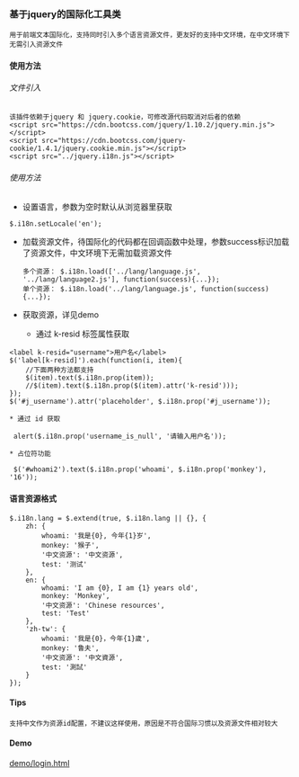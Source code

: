 ### 基于jquery的国际化工具类
    用于前端文本国际化，支持同时引入多个语言资源文件，更友好的支持中文环境，在中文环境下无需引入资源文件

#### 使用方法

###### 文件引入

	该插件依赖于jquery 和 jquery.cookie，可修改源代码取消对后者的依赖
	<script src="https://cdn.bootcss.com/jquery/1.10.2/jquery.min.js"></script>
	<script src="https://cdn.bootcss.com/jquery-cookie/1.4.1/jquery.cookie.min.js"></script>
	<script src="../jquery.i18n.js"></script>

###### 使用方法

* 设置语言，参数为空时默认从浏览器里获取
```
$.i18n.setLocale('en');
```
* 加载资源文件，待国际化的代码都在回调函数中处理，参数success标识加载了资源文件，中文环境下无需加载资源文件

	```
	多个资源： $.i18n.load(['../lang/language.js', '../lang/language2.js'], function(success){...});
	单个资源： $.i18n.load('../lang/language.js', function(success){...});
	```

* 获取资源，详见demo

	* 通过 k-resid 标签属性获取
```
<label k-resid="username">用户名</label>
$('label[k-resid]').each(function(i, item){
	//下面两种方法都支持
	$(item).text($.i18n.prop(item));
	//$(item).text($.i18n.prop($(item).attr('k-resid')));
});
$('#j_username').attr('placeholder', $.i18n.prop('#j_username'));
```
    * 通过 id 获取
```
 alert($.i18n.prop('username_is_null', '请输入用户名'));
```
    * 占位符功能
```
 $('#whoami2').text($.i18n.prop('whoami', $.i18n.prop('monkey'), '16'));
```

#### 语言资源格式

```
$.i18n.lang = $.extend(true, $.i18n.lang || {}, {
	zh: {
		whoami: '我是{0}, 今年{1}岁',
		monkey: '猴子',
		'中文资源': '中文资源',
		test: '测试'
	},
	en: {
		whoami: 'I am {0}, I am {1} years old',
		monkey: 'Monkey',
		'中文资源': 'Chinese resources',
		test: 'Test'
	},
	'zh-tw': {
		whoami: '我是{0}，今年{1}歲',
		monkey: '鲁夫',
		'中文资源': '中文資源',
		test: '測試'
	}
});
```

#### Tips
	支持中文作为资源id配置，不建议这样使用，原因是不符合国际习惯以及资源文件相对较大

#### Demo

[demo/login.html](https://ekoz.github.io/jquery-i18n/demo/login.html)
